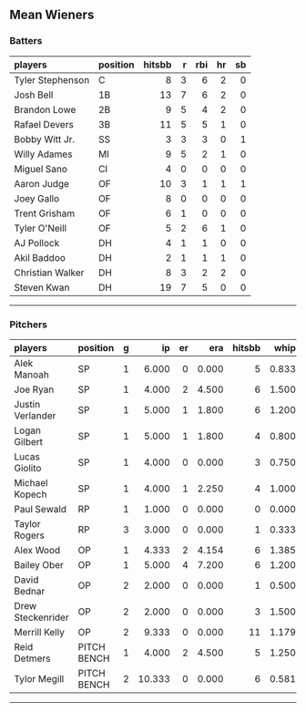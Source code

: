 ## Mean Wieners

### Batters

 
|players          |position | hitsbb|  r| rbi| hr| sb| 
|:----------------|:--------|------:|--:|---:|--:|--:| 
|Tyler Stephenson |C        |      8|  3|   6|  2|  0| 
|Josh Bell        |1B       |     13|  7|   6|  2|  0| 
|Brandon Lowe     |2B       |      9|  5|   4|  2|  0| 
|Rafael Devers    |3B       |     11|  5|   5|  1|  0| 
|Bobby Witt Jr.   |SS       |      3|  3|   3|  0|  1| 
|Willy Adames     |MI       |      9|  5|   2|  1|  0| 
|Miguel Sano      |CI       |      4|  0|   0|  0|  0| 
|Aaron Judge      |OF       |     10|  3|   1|  1|  1| 
|Joey Gallo       |OF       |      8|  0|   0|  0|  0| 
|Trent Grisham    |OF       |      6|  1|   0|  0|  0| 
|Tyler O'Neill    |OF       |      5|  2|   6|  1|  0| 
|AJ Pollock       |DH       |      4|  1|   1|  0|  0| 
|Akil Baddoo      |DH       |      2|  1|   1|  1|  0| 
|Christian Walker |DH       |      8|  3|   2|  2|  0| 
|Steven Kwan      |DH       |     19|  7|   5|  0|  0| 

* * *

### Pitchers

 
|players           |position    |  g|     ip| er|   era| hitsbb|  whip| so|  w| sv| 
|:-----------------|:-----------|--:|------:|--:|-----:|------:|-----:|--:|--:|--:| 
|Alek Manoah       |SP          |  1|  6.000|  0| 0.000|      5| 0.833|  7|  1|  0| 
|Joe Ryan          |SP          |  1|  4.000|  2| 4.500|      6| 1.500|  4|  0|  0| 
|Justin Verlander  |SP          |  1|  5.000|  1| 1.800|      6| 1.200|  7|  0|  0| 
|Logan Gilbert     |SP          |  1|  5.000|  1| 1.800|      4| 0.800|  7|  0|  0| 
|Lucas Giolito     |SP          |  1|  4.000|  0| 0.000|      3| 0.750|  6|  0|  0| 
|Michael Kopech    |SP          |  1|  4.000|  1| 2.250|      4| 1.000|  3|  0|  0| 
|Paul Sewald       |RP          |  1|  1.000|  0| 0.000|      0| 0.000|  0|  0|  0| 
|Taylor Rogers     |RP          |  3|  3.000|  0| 0.000|      1| 0.333|  3|  0|  3| 
|Alex Wood         |OP          |  1|  4.333|  2| 4.154|      6| 1.385|  6|  0|  0| 
|Bailey Ober       |OP          |  1|  5.000|  4| 7.200|      6| 1.200|  4|  1|  0| 
|David Bednar      |OP          |  2|  2.000|  0| 0.000|      1| 0.500|  2|  0|  0| 
|Drew Steckenrider |OP          |  2|  2.000|  0| 0.000|      3| 1.500|  1|  0|  1| 
|Merrill Kelly     |OP          |  2|  9.333|  0| 0.000|     11| 1.179| 13|  0|  0| 
|Reid Detmers      |PITCH BENCH |  1|  4.000|  2| 4.500|      5| 1.250|  3|  0|  0| 
|Tylor Megill      |PITCH BENCH |  2| 10.333|  0| 0.000|      6| 0.581| 11|  2|  0| 


* * *


